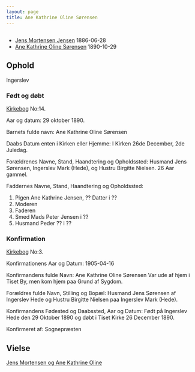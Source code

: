 ```yaml
---
layout: page
title: Ane Kathrine Oline Sørensen
---
```


##

* [Jens Mortensen Jensen](/stamt/jens-mortensen-jensen/) 1886-06-28
* [Ane Kathrine Oline Sørensen](/stamt/ane-kathrine-oline-soerensen/) 1890-10-29

## Ophold
Ingerslev

### Født og døbt
[Kirkebog](https://www.danishfamilysearch.dk/sogn194/churchbook/source24782/opslag5013353)
No:14.

Aar og datum:
29 oktober 1890.

Barnets fulde navn:
Ane Kathrine Oline Sørensen

Daabs Datum enten i Kirken eller Hjemme:
I Kirken 26de December, 2de Juledag.

Forældrenes Navne, Stand, Haandtering og Opholdssted:
Husmand Jens Sørensen, Ingerslev Mark (Hede),
og Hustru Birgitte Nielsen. 26 Aar gammel.

Faddernes Navne, Stand, Haandtering og Opholdssted:
1. Pigen Ane Kathrine Jensen, ?? Datter i ??
2. Moderen
3. Faderen
4. Smed Mads Peter Jensen i ??
5. Husmand Peder ?? i ??

### Konfirmation
[Kirkebog](https://www.danishfamilysearch.dk/sogn194/churchbook/source24784/opslag5013733)
No:3.

Konfirmationens Aar og Datum:
1905-04-16

Konfirmandens fulde Navn:
Ane Kathrine Oline Sørensen
Var ude af hjem i Tiset By, men kom hjem paa Grund af Sygdom.

Forældres fulde Navn, Stilling og Bopæl:
Husmand Jens Sørensen af Ingerslev Hede og
Hustru Birgitte Nielsen paa Ingerslev Mark (Hede).

Konfirmandens Fødested og Daabssted, Aar og Datum:
Født på Ingerslev Hede den 29 Oktober 1890 og døbt i Tiset Kirke 26 December 1890. 

Konfirmeret af:
Sognepræsten

## Vielse
[Jens Mortensen og Ane Kathrine Oline](/stamt/jens-mortensen-ane-kathrine-oline/)

